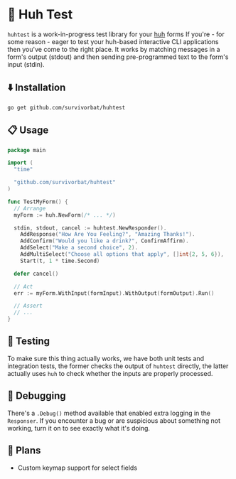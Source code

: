 # 🤔 Huh Test

`huhtest` is a work-in-progress test library for your [huh](https://github.com/charmbracelet/huh) forms
If you're - for some reason - eager to test your huh-based interactive CLI applications then you've come to
the right place.
It works by matching messages in a form's output (stdout) and then sending pre-programmed text to the form's input (stdin).

## ⬇️ Installation

`go get github.com/survivorbat/huhtest`

## 📋 Usage

```go
package main

import (
  "time"

  "github.com/survivorbat/huhtest"
)

func TestMyForm() {
  // Arrange
  myForm := huh.NewForm(/* ... */)

  stdin, stdout, cancel := huhtest.NewResponder().
    AddResponse("How Are You Feeling?", "Amazing Thanks!").
    AddConfirm("Would you like a drink?", ConfirmAffirm).
    AddSelect("Make a second choice", 2).
    AddMultiSelect("Choose all options that apply", []int{2, 5, 6}),
    Start(t, 1 * time.Second)

  defer cancel()

  // Act
  err := myForm.WithInput(formInput).WithOutput(formOutput).Run()

  // Assert
  // ...
}
```

## 🧪 Testing

To make sure this thing actually works, we have both unit tests and integration tests, the former
checks the output of `huhtest` directly, the latter actually uses `huh` to check whether the inputs
are properly processed.

## 🐞 Debugging

There's a `.Debug()` method available that enabled extra logging in the `Responser`. If you
encounter a bug or are suspicious about something not working, turn it on to see exactly what it's doing.

## 🔭 Plans

- Custom keymap support for select fields
